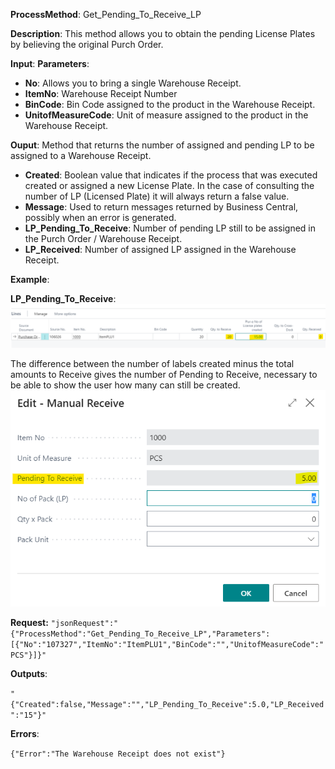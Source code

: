 **ProcessMethod**: Get_Pending_To_Receive_LP

**Description**:
This method allows you to obtain the pending License Plates by believing the original Purch Order.

**Input**:
**Parameters**: 
-	**No**: Allows you to bring a single Warehouse Receipt. 
-	**ItemNo**: Warehouse Receipt Number
-	**BinCode**: Bin Code assigned to the product in the Warehouse Receipt.
-	**UnitofMeasureCode**: Unit of measure assigned to the product in the Warehouse Receipt.

**Ouput**: Method that returns the number of assigned and pending LP to be assigned to a Warehouse Receipt.

-	**Created**: Boolean value that indicates if the process that was executed created or assigned a new License Plate. In the case of consulting the number of LP (Licensed Plate) it will always return a false value.
-	**Message**: Used to return messages returned by Business Central, possibly when an error is generated.
-	**LP_Pending_To_Receive**: Number of pending LP still to be assigned in the Purch Order / Warehouse Receipt.
-	**LP_Received**: Number of assigned LP assigned in the Warehouse Receipt.

**Example**:

**LP_Pending_To_Receive**:
![image.png](/.attachments/image-84ebc2c6-b814-4ac6-b25b-e2c6969c18a0.png)

The difference between the number of labels created minus the total amounts to Receive gives the number of Pending to Receive, necessary to be able to show the user how many can still be created.
![image.png](/.attachments/image-4a311178-fc10-4dd2-bd3f-7cf766fd4785.png)

**Request:**
`"jsonRequest":"{"ProcessMethod":"Get_Pending_To_Receive_LP","Parameters":[{"No":"107327","ItemNo":"ItemPLU1","BinCode":"","UnitofMeasureCode":"PCS"}]}"`

**Outputs**:

`"{"Created":false,"Message":"","LP_Pending_To_Receive":5.0,"LP_Received":"15"}"`

**Errors**:

`{"Error":"The Warehouse Receipt does not exist"}`
